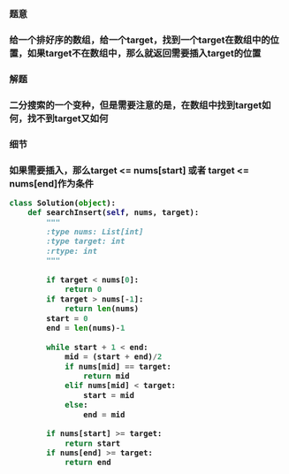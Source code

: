 


<h3>题意<h3>
<p>给一个排好序的数组，给一个target，找到一个target在数组中的位置，如果target不在数组中，那么就返回需要插入target的位置<p>


<h3>解题<h3>
<p>二分搜索的一个变种，但是需要注意的是，在数组中找到target如何，找不到target又如何<p>


<h3>细节<h3>
<p>如果需要插入，那么target <= nums[start] 或者 target <= nums[end]作为条件 <p>


```python
class Solution(object):
    def searchInsert(self, nums, target):
        """
        :type nums: List[int]
        :type target: int
        :rtype: int
        """
        
        if target < nums[0]:
            return 0
        if target > nums[-1]:
            return len(nums)
        start = 0
        end = len(nums)-1
        
        while start + 1 < end:
            mid = (start + end)/2
            if nums[mid] == target:
                return mid
            elif nums[mid] < target:
                start = mid
            else:
                end = mid
        
        if nums[start] >= target:
            return start
        if nums[end] >= target:
            return end
```
